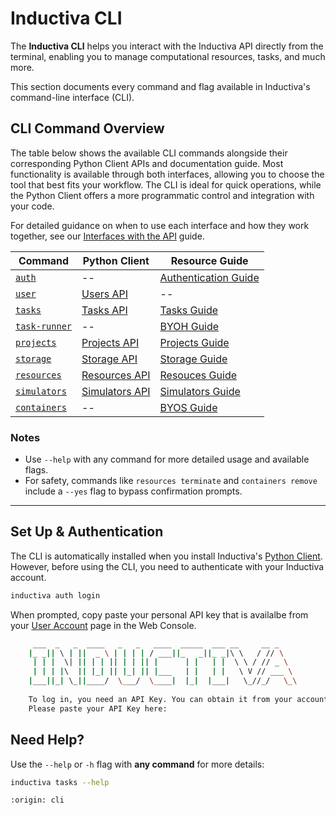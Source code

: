 # Inductiva CLI

The **Inductiva CLI** helps you interact with the Inductiva API directly from the terminal, enabling you to manage computational resources, tasks, and much more.

This section documents every command and flag available in Inductiva's command-line interface (CLI).

## CLI Command Overview

The table below shows the available CLI commands alongside their corresponding Python Client APIs and documentation guide. Most functionality is available through both interfaces, allowing you to choose the tool that best fits your workflow. The CLI is ideal for quick operations, while the Python Client offers a more programmatic control and integration with your code.

For detailed guidance on when to use each interface and how they work together, see our [Interfaces with the API](http://inductiva.ai/guides/how-it-works/building-blocks/index) guide.

| Command        | Python Client                                             | Resource Guide                                                   |
|----------------------|-----------------------------------------------------------|------------------------------------------------------------------|
| [`auth`](auth.md)               | --                              | [Authentication Guide](https://inductiva.ai/guides/how-it-works/get-started/install-guide)        |
| [`user`](user.md)               | [Users API](https://inductiva.ai/guides/api-functions/api/inductiva.users)                              | --        |
| [`tasks`](tasks.md)              | [Tasks API](https://inductiva.ai/guides/api-functions/api/inductiva.tasks)                              | [Tasks Guide](https://inductiva.ai/guides/how-it-works/tasks/index)                |
| [`task-runner`](task-runner.md)          | --                     | [BYOH Guide](https://inductiva.ai/guides/expand/use-local-task-runner/index)          |
| [`projects`](projects.md)           | [Projects API](https://inductiva.ai/guides/api-functions/api/inductiva.projects)                        | [Projects Guide](https://inductiva.ai/guides/scale-up/projects/index)       |
| [`storage`](storage.md)            | [Storage API](https://inductiva.ai/guides/api-functions/api/inductiva.storage)                          | [Storage Guide](https://inductiva.ai/guides/how-it-works/intro/data_flow)            |
| [`resources`](resources.md)          | [Resources API](https://inductiva.ai/guides/api-functions/api/inductiva.resources)                      | [Resouces Guide](https://inductiva.ai/guides/how-it-works/machines/index)          |
| [`simulators`](simulators.md)               | [Simulators API](https://inductiva.ai/guides/api-functions/api/inductiva.simulators)      | [Simulators Guide](../../how-it-works/simulators/index.md)  |
| [`containers`](containers.md)         | --  | [BYOS Guide](https://inductiva.ai/guides/expand/bring-your-own-software/index) |

### Notes

- Use `--help` with any command for more detailed usage and available flags.
- For safety, commands like `resources terminate` and `containers remove` include a `--yes` flag to bypass confirmation prompts.


---

## Set Up & Authentication

The CLI is automatically installed when you install
Inductiva's [Python Client](../api/index.md). However, before using the CLI,
you need to authenticate with your Inductiva account.

```sh
inductiva auth login
```

When prompted, copy paste your personal API key that is availalbe
from your [User Account](<https://console.inductiva.ai/account/profile>)
page in the Web Console.

```sh
     ___  _   _  ____   _   _   ____  _____  ___ __     __ _
    |_ _|| \ | ||  _ \ | | | | / ___||_   _||_ _|\ \   / // \
     | | |  \| || | | || | | || |      | |   | |  \ \ / // _ \
     | | | |\  || |_| || |_| || |___   | |   | |   \ V // ___ \
    |___||_| \_||____/  \___/  \____|  |_|  |___|   \_//_/   \_\
    
    To log in, you need an API Key. You can obtain it from your account at https://console.inductiva.ai/account.
    Please paste your API Key here: 
```

## Need Help?

Use the `--help` or `-h` flag with **any command** for more details:

```sh
inductiva tasks --help
```

```{banner}
:origin: cli
```